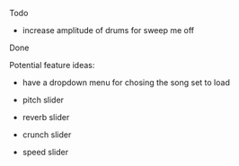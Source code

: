 Todo

- increase amplitude of drums for sweep me off 

Done



Potential feature ideas:

- have a dropdown menu for chosing the song set to load

- pitch slider
- reverb slider
- crunch slider
- speed slider